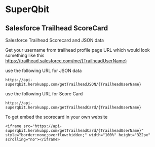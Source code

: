 # SuperQbit

## Salesforce Trailhead ScoreCard
Salesforce Trailhead Scorecard and JSON data

Get your username from trailhead profile page URL which would look something like this https://trailhead.salesforce.com/me/{TrailheadUserName}

use the following URL for JSON data
```
https://api-superqbit.herokuapp.com/getTrailheadJSON/{TrailheadUserName}
```

use the following URL for Score Card
```
https://api-superqbit.herokuapp.com/getTrailheadCard/{TrailheadUserName}
```

To get embed the scorecard in your own website
```
<iframe src="https://api-superqbit.herokuapp.com/getTrailheadCard/{TrailheadUserName}" style="border:none;overflow:hidden;" width="100%" height="322px" scrolling="no"></iframe>
```



